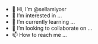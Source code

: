 - 👋 Hi, I’m @sellamiyosr
- 👀 I’m interested in ...
- 🌱 I’m currently learning ...
- 💞️ I’m looking to collaborate on ...
- 📫 How to reach me ...

<!---
sellamiyosr/sellamiyosr is a ✨ special ✨ repository because its `README.md` (this file) appears on your GitHub profile.
You can click the Preview link to take a look at your changes.
--->
